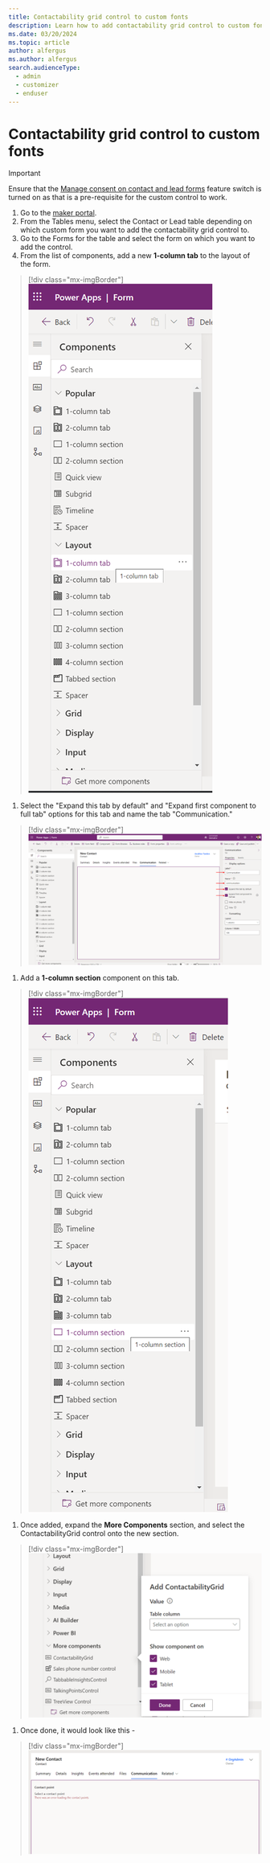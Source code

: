 ```yaml
---
title: Contactability grid control to custom fonts
description: Learn how to add contactability grid control to custom fonts
ms.date: 03/20/2024
ms.topic: article
author: alfergus
ms.author: alfergus
search.audienceType: 
  - admin
  - customizer
  - enduser
---
```


# Contactability grid control to custom fonts

> [!IMPORTANT]
> Ensure that the [Manage consent on contact and lead forms](real-time-marketing-email-text-consent.md#view-and-manage-consent-records) feature switch is turned on as that is a pre-requisite for the custom control to work.

1. Go to the [maker portal](https://make.powerapps.com/).
1. From the Tables menu, select the Contact or Lead table depending on which custom form you want to add the contactability grid control to.
1. Go to the Forms for the table and select the form on which you want to add the control.
1. From the list of components, add a new **1-column tab** to the layout of the form.
 > [!div class="mx-imgBorder"]
 > ![For the layout, add a section of one column tab](media/add-1-column-tab.png "For the layout, add a section of one column tab")
1. Select the "Expand this tab by default" and "Expand first component to full tab" options for this tab and name the tab "Communication."
 > [!div class="mx-imgBorder"]
 > ![Expand column tab to full display](media/expand-column-tab-to-full-display.png "Expand column tab to full display")
1. Add a **1-column section** component on this tab. 
 > [!div class="mx-imgBorder"]
 > ![Add a section of one column](media/add-1-column-section.png "Add a section of one column")
1. Once added, expand the **More Components** section, and select the ContactabilityGrid control onto the new section.
 > [!div class="mx-imgBorder"]
 > ![Select the contactability grid by expanding the section](media/select-contactability-grid.png "Select the contactability grid by expanding the section")
1. Once done, it would look like this - 
 > [!div class="mx-imgBorder"]
 > ![You can add your contact points](media/add-your-contact-points.png "You can add your contact points")